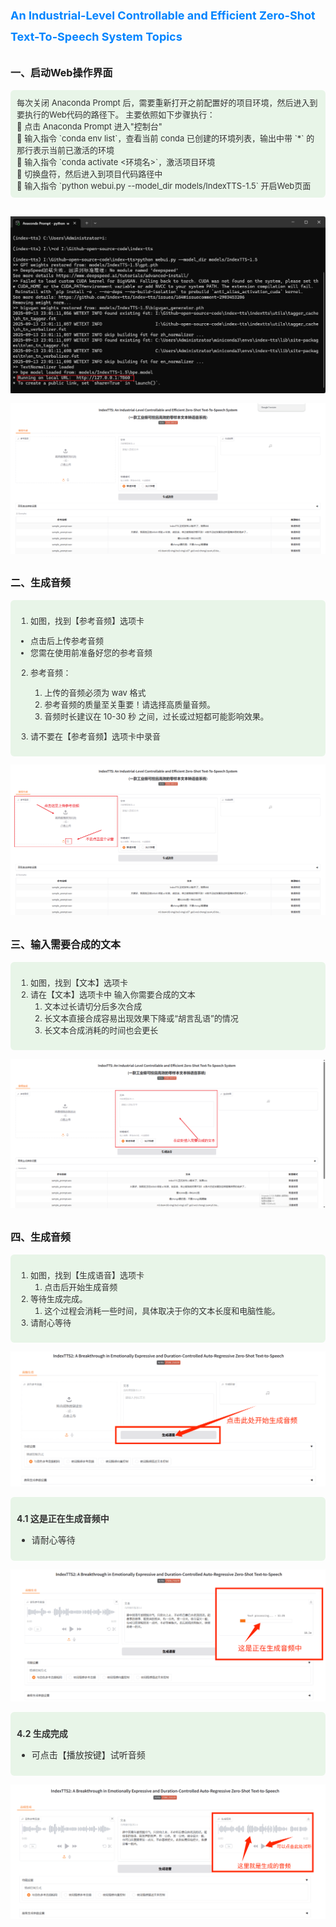<style>
.red {
  color: #ff0000;
}
.green {
  color:rgb(10, 162, 10);
}
.blue {
  color:rgb(17, 0, 255);
}

.wathet {
  color:rgb(0, 132, 255);
}
</style>


# <span class="wathet"><font size=4>An Industrial-Level Controllable and Efficient Zero-Shot Text-To-Speech System Topics</font></span>

## <font size=3>一、启动Web操作界面</font>
<font size=2>
<div style="background:#e8f5e8;padding:10px;border-radius:6px;color:#333;">
每次关闭 Anaconda Prompt 后，需要重新打开之前配置好的项目环境，然后进入到要执行的Web代码的路径下。
主要依照如下步骤执行：<br>
🔹 点击 Anaconda Prompt 进入"控制台"<br>
🔹 输入指令 `conda env list`，查看当前 conda 已创建的环境列表，输出中带 `*` 的那行表示当前已激活的环境<br>
🔹 输入指令 `conda activate <环境名>`，激活项目环境<br>
🔹 切换盘符，然后进入到项目代码路径中<br>
🔹 输入指令 `python webui.py --model_dir models/IndexTTS-1.5` 开启Web页面
</div>
<br>

![正常启动后状态](./images/img1.png)

![网页操作界面](./images/img2.png)

</font>



## <font size=3>二、生成音频</font>
<font size=2>
<div style="background:#e8f5e8;padding:10px;border-radius:6px;color:#333;">

1. 如图，找到【参考音频】选项卡
  - 点击后上传参考音频
  - 您需在使用前准备好您的参考音频
  
2. 参考音频：
   1. 上传的音频必须为 wav 格式
   2. 参考音频的质量至关重要！请选择高质量音频。
   3. 音频时长建议在 10-30 秒 之间，过长或过短都可能影响效果。

3. 请不要在【参考音频】选项卡中录音

</div>

![上传参考音频](./images/img3.png)


</font>




## <font size=3>三、输入需要合成的文本</font>
<font size=2>
<div style="background:#e8f5e8;padding:10px;border-radius:6px;color:#333;">

1. 如图，找到【文本】选项卡
2. 请在【文本】选项卡中 输入你需要合成的文本
   1. 文本过长请切分后多次合成
   2. 长文本直接合成容易出现效果下降或“胡言乱语”的情况
   3. 长文本合成消耗的时间也会更长
</div>

</font>

![上传合成文本](./images/img4.png)



## <font size=3>四、生成音频</font>
<font size=2>
<div style="background:#e8f5e8;padding:10px;border-radius:6px;color:#333;">

1. 如图，找到【生成语音】选项卡
   1. 点击后开始生成音频
2. 等待生成完成。
   1. 这个过程会消耗一些时间，具体取决于你的文本长度和电脑性能。
3. 请耐心等待
</div>

</font>

![点击生成音频](./images/img5.png)

<div style="background:#e8f5e8;padding:10px;border-radius:6px;color:#333;">

**4.1 这是正在生成音频中**
  - 请耐心等待
</div>

![等待生成完毕](./images/img6.png)


<div style="background:#e8f5e8;padding:10px;border-radius:6px;color:#333;">

**4.2 生成完成**
- 可点击【播放按键】试听音频
</div>

![试听](./images/img7.png)


</font>
